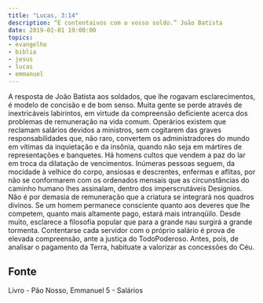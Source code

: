 ```yaml
---
title: "Lucas, 3:14"
description: “E contentai­vos com o vosso soldo.” João Batista
date: 2019-02-01 19:00:00
topics: 
- evangelho
- biblia
- jesus
- lucas
- emmanuel
---
```


A resposta de João Batista aos soldados, que lhe rogavam esclarecimentos,
é modelo de concisão e de bom senso.
Muita gente se perde através de inextricáveis labirintos, em virtude da
compreensão deficiente acerca dos problemas de remuneração na vida comum.
Operários existem que reclamam salários devidos a ministros, sem
cogitarem das graves responsabilidades que, não raro, convertem os administradores
do mundo em vítimas da inquietação e da insônia, quando não seja em mártires de
representações e banquetes.
Há homens cultos que vendem a paz do lar em troca da dilatação de
vencimentos.
Inúmeras pessoas seguem, da mocidade à velhice do corpo, ansiosas e
descrentes, enfermas e aflitas, por não se conformarem com os ordenados mensais
que as circunstâncias do caminho humano lhes assinalam, dentro dos
imperscrutáveis Desígnios.
Não é por demasia de remuneração que a criatura se integrará nos quadros
divinos.
Se um homem permanece consciente quanto aos deveres que lhe
competem, quanto mais altamente pago, estará mais intranqüilo.
Desde muito, esclarece a filosofia popular que para a grande nau surgirá a
grande tormenta.
Contentar­se cada servidor com o próprio salário é prova de elevada
compreensão, ante a justiça do Todo­Poderoso.
Antes, pois, de analisar o pagamento da Terra, habitua­te a valorizar as
concessões do Céu.




## Fonte
Livro - Pão Nosso, Emmanuel
5 - Salários
